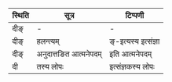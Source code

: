 | स्थिति | सूत्र | टिप्पणी |
| ----- | ------- | ------ |
| दीङ् | - | - |
| दीङ् | हलन्त्यम् | ङ्-इत्यस्य इत्संज्ञा |
| दीङ् | अनुदात्तङित आत्मनेपदम् | इति आत्मनेपदम् |
| दी | तस्य लोपः | इत्संज्ञकस्य लोपः |

